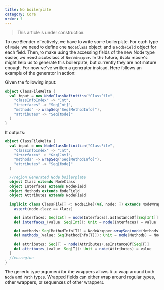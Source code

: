 ```yaml
---
title: No boilerplate
category: Core
order: 4
---
```


> This article is under construction.

To use Blender effectively, we have to write some boilerplate. For each type of `Node`, we need to define one `NodeClass` object, and a `NodeField` object for each field. Then, to make using the accessing fields of the new Node type easier, we need a subclass of `NodeWrapper`. In the future, Scala macro's might help us to generate this boilerplate, but currently they are not mature enough. For now we've written a generator instead. Here follows an example of the generator in action:

Given the following input:

```scala
object ClassFileDelta {
  val input = new NodeClassDefinition("ClassFile", 
    "classInfoIndex" -> "Int",
    "interfaces" -> "Seq[Int]",
    "methods" -> wrapSeq("Seq[MethodInfo]"),
    "attributes" -> "Seq[Node]"
  )
}
```
It outputs:

```scala
object ClassFileDelta {
  val input = new NodeClassDefinition("ClassFile", 
    "classInfoIndex" -> "Int",
    "interfaces" -> "Seq[Int]",
    "methods" -> wrapSeq("Seq[MethodInfo]"),
    "attributes" -> "Seq[Node]"
  )

  //region Generated Node boilerplate
  object Clazz extends NodeClass
  object Interfaces extends NodeField
  object Methods extends NodeField
  object Attributes extends NodeField

  implicit class ClassFile[T <: NodeLike](val node: T) extends NodeWrapper {
    assert(node.clazz == Clazz)

    def interfaces: Seq[Int] = node(Interfaces).asInstanceOf[Seq[Int]]
    def interfaces_(value: Seq[Int]): Unit = node(Interfaces) = value

    def methods: Seq[MethodInfo[T]] = NodeWrapper.wrapSeq(node(Methods).asInstanceOf[Seq[T]])
    def methods_(value: Seq[MethodInfo[T]]): Unit = node(Methods) = NodeWrapper.unwrapSeq(value)

    def attributes: Seq[T] = node(Attributes).asInstanceOf[Seq[T]]
    def attributes_(value: Seq[T]): Unit = node(Attributes) = value
  }  
  //endregion
}
```

The generic type argument for the wrappers allows it to wrap around both `Node` and `Path` types. Wrapped fields can either wrap around regular types, other wrappers, or sequences of other wrappers.